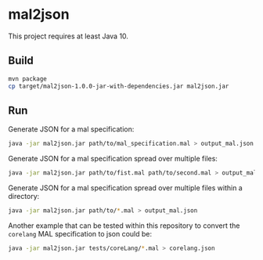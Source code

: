 # mal2json

This project requires at least Java 10.

## Build

```sh
mvn package
cp target/mal2json-1.0.0-jar-with-dependencies.jar mal2json.jar
```

## Run

Generate JSON for a mal specification:
```sh
java -jar mal2json.jar path/to/mal_specification.mal > output_mal.json
```

Generate JSON for a mal specification spread over multiple files:
```sh
java -jar mal2json.jar path/to/fist.mal path/to/second.mal > output_mal.json
```

Generate JSON for a mal specification spread over multiple files within
a directory:
```sh
java -jar mal2json.jar path/to/*.mal > output_mal.json
```

Another example that can be tested within this repository to convert the
`corelang` MAL specification to json could be:
```sh
java -jar mal2json.jar tests/coreLang/*.mal > corelang.json
```

